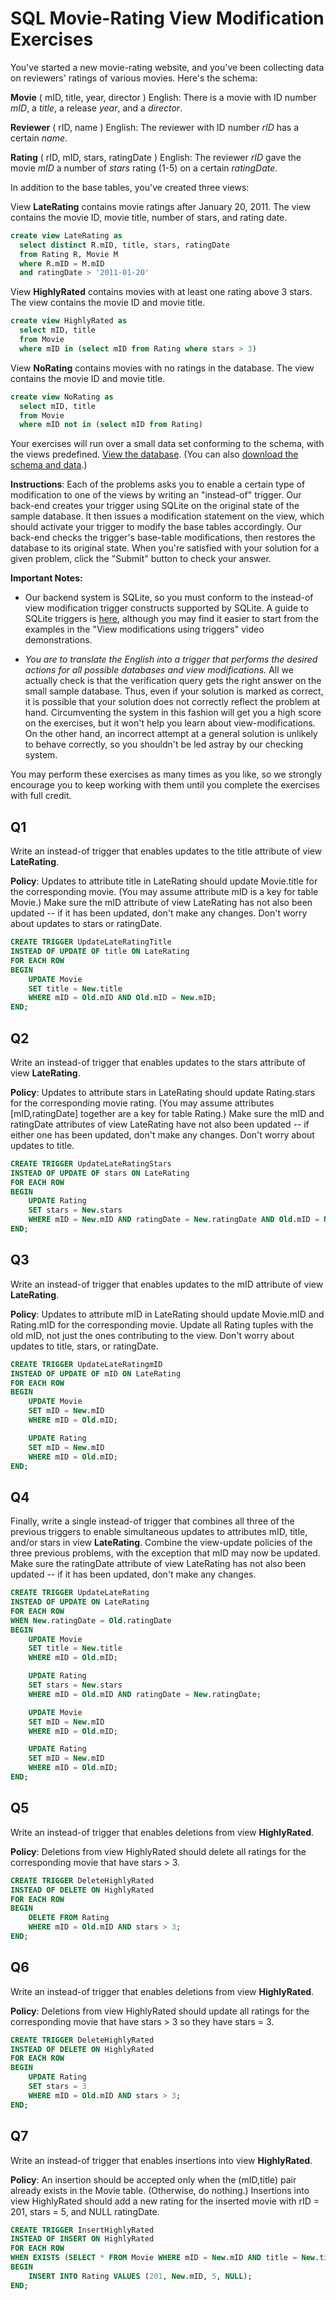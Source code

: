 # SQL Movie-Rating View Modification Exercises

You've started a new movie-rating website, and you've been collecting data on reviewers' ratings of various movies. Here's the schema:

**Movie** ( mID, title, year, director )
English: There is a movie with ID number *mID*, a *title*, a release *year*, and a *director*.

**Reviewer** ( rID, name )
English: The reviewer with ID number *rID* has a certain *name*.

**Rating** ( rID, mID, stars, ratingDate )
English: The reviewer *rID* gave the movie *mID* a number of *stars* rating (1-5) on a certain *ratingDate*.

In addition to the base tables, you've created three views:

View **LateRating** contains movie ratings after January 20, 2011. The view contains the movie ID, movie title, number of stars, and rating date.

```sql
create view LateRating as
  select distinct R.mID, title, stars, ratingDate
  from Rating R, Movie M
  where R.mID = M.mID
  and ratingDate > '2011-01-20'
```

View **HighlyRated** contains movies with at least one rating above 3 stars. The view contains the movie ID and movie title.

```sql
create view HighlyRated as
  select mID, title
  from Movie
  where mID in (select mID from Rating where stars > 3)
```

View **NoRating** contains movies with no ratings in the database. The view contains the movie ID and movie title.

```sql
create view NoRating as
  select mID, title
  from Movie
  where mID not in (select mID from Rating)
```

Your exercises will run over a small data set conforming to the schema, with the views predefined. [View the database](https://lagunita.stanford.edu/c4x/DB/Views/asset/viewmoviedata.html). (You can also [download the schema and data](https://s3-us-west-2.amazonaws.com/prod-c2g/db/Winter2013/files/viewmovie.sql).)

**Instructions**: Each of the problems asks you to enable a certain type of modification to one of the views by writing an "instead-of" trigger. Our back-end creates your trigger using SQLite on the original state of the sample database. It then issues a modification statement on the view, which should activate your trigger to modify the base tables accordingly. Our back-end checks the trigger's base-table modifications, then restores the database to its original state. When you're satisfied with your solution for a given problem, click the "Submit" button to check your answer.

**Important Notes:**

- Our backend system is SQLite, so you must conform to the instead-of view modification trigger constructs supported by SQLite. A guide to SQLite triggers is [here](http://www.sqlite.org/lang_createtrigger.html), although you may find it easier to start from the examples in the "View modifications using triggers" video demonstrations.

- *You are to translate the English into a trigger that performs the desired actions for all possible databases and view modifications.* All we actually check is that the verification query gets the right answer on the small sample database. Thus, even if your solution is marked as correct, it is possible that your solution does not correctly reflect the problem at hand. Circumventing the system in this fashion will get you a high score on the exercises, but it won't help you learn about view-modifications. On the other hand, an incorrect attempt at a general solution is unlikely to behave correctly, so you shouldn't be led astray by our checking system.

You may perform these exercises as many times as you like, so we strongly encourage you to keep working with them until you complete the exercises with full credit.

## Q1

Write an instead-of trigger that enables updates to the title attribute of view **LateRating**.

**Policy**: Updates to attribute title in LateRating should update Movie.title for the corresponding movie. (You may assume attribute mID is a key for table Movie.) Make sure the mID attribute of view LateRating has not also been updated -- if it has been updated, don't make any changes. Don't worry about updates to stars or ratingDate.

```sql
CREATE TRIGGER UpdateLateRatingTitle
INSTEAD OF UPDATE OF title ON LateRating
FOR EACH ROW
BEGIN
    UPDATE Movie
    SET title = New.title
    WHERE mID = Old.mID AND Old.mID = New.mID;
END;
```

## Q2

Write an instead-of trigger that enables updates to the stars attribute of view **LateRating**.

**Policy**: Updates to attribute stars in LateRating should update Rating.stars for the corresponding movie rating. (You may assume attributes [mID,ratingDate] together are a key for table Rating.) Make sure the mID and ratingDate attributes of view LateRating have not also been updated -- if either one has been updated, don't make any changes. Don't worry about updates to title.

```sql
CREATE TRIGGER UpdateLateRatingStars
INSTEAD OF UPDATE OF stars ON LateRating
FOR EACH ROW
BEGIN
    UPDATE Rating
    SET stars = New.stars
    WHERE mID = New.mID AND ratingDate = New.ratingDate AND Old.mID = New.mID AND Old.ratingDate = New.ratingDate;
END;
```

## Q3

Write an instead-of trigger that enables updates to the mID attribute of view **LateRating**.

**Policy**: Updates to attribute mID in LateRating should update Movie.mID and Rating.mID for the corresponding movie. Update all Rating tuples with the old mID, not just the ones contributing to the view. Don't worry about updates to title, stars, or ratingDate.

```sql
CREATE TRIGGER UpdateLateRatingmID
INSTEAD OF UPDATE OF mID ON LateRating
FOR EACH ROW
BEGIN
    UPDATE Movie
    SET mID = New.mID
    WHERE mID = Old.mID;

    UPDATE Rating
    SET mID = New.mID
    WHERE mID = Old.mID;
END;
```

## Q4

Finally, write a single instead-of trigger that combines all three of the previous triggers to enable simultaneous updates to attributes mID, title, and/or stars in view **LateRating**. Combine the view-update policies of the three previous problems, with the exception that mID may now be updated. Make sure the ratingDate attribute of view LateRating has not also been updated -- if it has been updated, don't make any changes.

```sql
CREATE TRIGGER UpdateLateRating
INSTEAD OF UPDATE ON LateRating
FOR EACH ROW
WHEN New.ratingDate = Old.ratingDate
BEGIN
    UPDATE Movie
    SET title = New.title
    WHERE mID = Old.mID;

    UPDATE Rating
    SET stars = New.stars
    WHERE mID = Old.mID AND ratingDate = New.ratingDate;

    UPDATE Movie
    SET mID = New.mID
    WHERE mID = Old.mID;

    UPDATE Rating
    SET mID = New.mID
    WHERE mID = Old.mID;
END;
```

## Q5

Write an instead-of trigger that enables deletions from view **HighlyRated**.

**Policy**: Deletions from view HighlyRated should delete all ratings for the corresponding movie that have stars > 3.

```sql
CREATE TRIGGER DeleteHighlyRated
INSTEAD OF DELETE ON HighlyRated
FOR EACH ROW
BEGIN
    DELETE FROM Rating
    WHERE mID = Old.mID AND stars > 3;
END;
```

## Q6

Write an instead-of trigger that enables deletions from view **HighlyRated**.

**Policy**: Deletions from view HighlyRated should update all ratings for the corresponding movie that have stars > 3 so they have stars = 3.

```sql
CREATE TRIGGER DeleteHighlyRated
INSTEAD OF DELETE ON HighlyRated
FOR EACH ROW
BEGIN
    UPDATE Rating
    SET stars = 3
    WHERE mID = Old.mID AND stars > 3;
END;
```

## Q7

Write an instead-of trigger that enables insertions into view **HighlyRated**.

**Policy**: An insertion should be accepted only when the (mID,title) pair already exists in the Movie table. (Otherwise, do nothing.) Insertions into view HighlyRated should add a new rating for the inserted movie with rID = 201, stars = 5, and NULL ratingDate.

```sql
CREATE TRIGGER InsertHighlyRated
INSTEAD OF INSERT ON HighlyRated
FOR EACH ROW
WHEN EXISTS (SELECT * FROM Movie WHERE mID = New.mID AND title = New.title)
BEGIN
    INSERT INTO Rating VALUES (201, New.mID, 5, NULL);
END;
```
